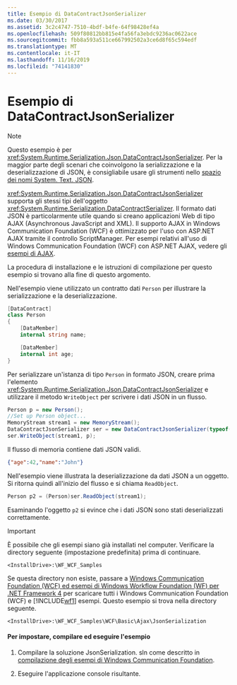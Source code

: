 ```yaml
---
title: Esempio di DataContractJsonSerializer
ms.date: 03/30/2017
ms.assetid: 3c2c4747-7510-4bdf-b4fe-64f98428ef4a
ms.openlocfilehash: 509f80812bb815e4fa56fa3ebdc9236ac0622ace
ms.sourcegitcommit: fbb8a593a511ce667992502a3ce6d8f65c594edf
ms.translationtype: MT
ms.contentlocale: it-IT
ms.lasthandoff: 11/16/2019
ms.locfileid: "74141830"
---
```

# <a name="datacontractjsonserializer-sample"></a>Esempio di DataContractJsonSerializer

> [!NOTE]
> Questo esempio è per <xref:System.Runtime.Serialization.Json.DataContractJsonSerializer>. Per la maggior parte degli scenari che coinvolgono la serializzazione e la deserializzazione di JSON, è consigliabile usare gli strumenti nello [spazio dei nomi System. Text. JSON](../../../standard/serialization/system-text-json-overview.md). 

<xref:System.Runtime.Serialization.Json.DataContractJsonSerializer> supporta gli stessi tipi dell'oggetto <xref:System.Runtime.Serialization.DataContractSerializer>. Il formato dati JSON è particolarmente utile quando si creano applicazioni Web di tipo AJAX (Asynchronous JavaScript and XML). Il supporto AJAX in Windows Communication Foundation (WCF) è ottimizzato per l'uso con ASP.NET AJAX tramite il controllo ScriptManager. Per esempi relativi all'uso di Windows Communication Foundation (WCF) con ASP.NET AJAX, vedere gli [esempi di AJAX](ajax.md).  
  
La procedura di installazione e le istruzioni di compilazione per questo esempio si trovano alla fine di questo argomento.  
  
Nell'esempio viene utilizzato un contratto dati `Person` per illustrare la serializzazione e la deserializzazione.  

```csharp
[DataContract]
class Person
{
    [DataMember]
    internal string name;

    [DataMember]
    internal int age;
}
```

 Per serializzare un'istanza di tipo `Person` in formato JSON, creare prima l'elemento <xref:System.Runtime.Serialization.Json.DataContractJsonSerializer> e utilizzare il metodo `WriteObject` per scrivere i dati JSON in un flusso.  

```csharp
Person p = new Person();
//Set up Person object...
MemoryStream stream1 = new MemoryStream();
DataContractJsonSerializer ser = new DataContractJsonSerializer(typeof(Person));
ser.WriteObject(stream1, p);
```

 Il flusso di memoria contiene dati JSON validi.
  
```json  
{"age":42,"name":"John"}  
```  
  
 Nell'esempio viene illustrata la deserializzazione da dati JSON a un oggetto. Si ritorna quindi all'inizio del flusso e si chiama `ReadObject`.  

```csharp
Person p2 = (Person)ser.ReadObject(stream1);
```

 Esaminando l'oggetto `p2` si evince che i dati JSON sono stati deserializzati correttamente.  
  
> [!IMPORTANT]
> È possibile che gli esempi siano già installati nel computer. Verificare la directory seguente (impostazione predefinita) prima di continuare.  
>   
> `<InstallDrive>:\WF_WCF_Samples`  
>   
> Se questa directory non esiste, passare a [Windows Communication Foundation (WCF) ed esempi di Windows Workflow Foundation (WF) per .NET Framework 4](https://go.microsoft.com/fwlink/?LinkId=150780) per scaricare tutti i Windows Communication Foundation (WCF) e [!INCLUDE[wf1](../../../../includes/wf1-md.md)] esempi. Questo esempio si trova nella directory seguente.  
>   
> `<InstallDrive>:\WF_WCF_Samples\WCF\Basic\Ajax\JsonSerialization`  
  
#### <a name="to-set-up-build-and-run-the-sample"></a>Per impostare, compilare ed eseguire l'esempio  
  
1. Compilare la soluzione JsonSerialization. sln come descritto in [compilazione degli esempi di Windows Communication Foundation](../../../../docs/framework/wcf/samples/building-the-samples.md).  
  
2. Eseguire l'applicazione console risultante.  
